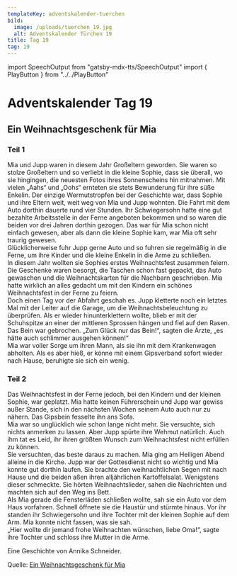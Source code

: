 ```yaml
---
templateKey: adventskalender-tuerchen
bild:
  image: /uploads/tuerchen_19.jpg
  alt: Adventskalender Türchen 19
title: Tag 19
tag: 19
---
```


import SpeechOutput from "gatsby-mdx-tts/SpeechOutput"
import { PlayButton } from "../../PlayButton"

<SpeechOutput id="adventskalender-tag-19-teil-1" customPlayButton={PlayButton}>

# Adventskalender Tag 19

## Ein Weihnachtsgeschenk für Mia

### Teil 1

Mia und Jupp waren in diesem Jahr Großeltern geworden. Sie waren so stolze Großeltern und so verliebt in die kleine Sophie, dass sie überall, wo sie hingingen, die neuesten Fotos ihres Sonnenscheins hin mitnahmen. Mit vielen „Aahs“ und „Oohs“ ernteten sie stets Bewunderung für ihre süße Enkelin. Der einzige Wermutstropfen bei der Geschichte war, dass Sophie und ihre Eltern weit, weit weg von Mia und Jupp wohnten. Die Fahrt mit dem Auto dorthin dauerte rund vier Stunden. Ihr Schwiegersohn hatte eine gut bezahlte Arbeitsstelle in der Ferne angeboten bekommen und so waren die beiden vor drei Jahren dorthin gezogen. Das war für Mia schon nicht einfach gewesen, aber als dann die kleine Sophie kam, war Mia oft sehr traurig gewesen.   
 Glücklicherweise fuhr Jupp gerne Auto und so fuhren sie regelmäßig in die Ferne, um ihre Kinder und die kleine Enkelin in die Arme zu schließen.   
In diesem Jahr wollten sie Sophies erstes Weihnachtsfest zusammen feiern. Die Geschenke waren besorgt, die Taschen schon fast gepackt, das Auto gewaschen und die Weihnachtskarten für die Nachbarn geschrieben. Mia hatte wirklich an alles gedacht um mit den Kindern ein schönes Weihnachtsfest in der Ferne zu feiern.   
Doch einen Tag vor der Abfahrt geschah es. Jupp kletterte noch ein letztes Mal mit der Leiter auf die Garage, um die Weihnachtsbeleuchtung zu überprüfen. Als er wieder hinunterklettern wollte, blieb er mit der Schuhspitze an einer der mittleren Sprossen hängen und fiel auf den Rasen. Das Bein war gebrochen. „Zum Glück nur das Bein!“, sagten die Ärzte, „es hätte auch schlimmer ausgehen können!“  
Mia war voller Sorge um ihren Mann, als sie ihn mit dem Krankenwagen abholten. Als es aber hieß, er könne mit einem Gipsverband sofort wieder nach Hause, beruhigte sie sich ein wenig.

</SpeechOutput>

<SpeechOutput id="adventskalender-tag-19-teil-2" customPlayButton={PlayButton}>

### Teil 2

Das Weihnachtsfest in der Ferne jedoch, bei den Kindern und der kleinen Sophie, war geplatzt. Mia hatte keinen Führerschein und Jupp war gewiss außer Stande, sich in den nächsten Wochen seinem Auto auch nur zu nähern. Das Gipsbein fesselte ihn ans Sofa.   
Mia war so unglücklich wie schon lange nicht mehr. Sie versuchte, sich nichts anmerken zu lassen. Aber Jupp spürte ihre Wehmut natürlich. Auch ihm tat es Leid, ihr ihren größten Wunsch zum Weihnachtsfest nicht erfüllen zu können.   
 Sie versuchten, das beste daraus zu machen. Mia ging am Heiligen Abend alleine in die Kirche. Jupp war der Gottesdienst nicht so wichtig und Mia konnte gut dorthin laufen.
Sie brachte den weihnachtlichen Segen mit nach Hause und die beiden aßen ihren alljährlichen Kartoffelsalat. Wenigstens dieser schmeckte. Sie hörten Weihnachtslieder, sahen die Nachrichten und machten sich auf den Weg ins Bett.   
 Als Mia gerade die Fensterläden schließen wollte, sah sie ein Auto vor dem Haus vorfahren. Schnell öffnete sie die Haustür und stürmte hinaus. Vor ihr standen ihr Schwiegersohn und ihre Tochter mit der kleinen Sophie auf dem Arm. Mia konnte nicht fassen, was sie sah.   
„Hier wollte dir jemand frohe Weihnachten wünschen, liebe Oma!“, sagte ihre Tochter und schloss ihre Mutter in die Arme.

Eine Geschichte von Annika Schneider.

Quelle: [Ein Weihnachtsgeschenk für Mia](https://mal-alt-werden.de/ein-weihnachtsgeschenk-fuer-mia-eine-kurze-weihnachtsgeschichte/)

</SpeechOutput>

